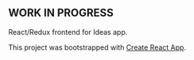 ## WORK IN PROGRESS

React/Redux frontend for Ideas app.

This project was bootstrapped with [Create React App](https://github.com/facebook/create-react-app).
